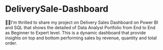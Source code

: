 # DeliverySale-Dashboard
  🚀🚀I'm thrilled to share my project on Delivery Sales Dashboard on Power BI and SQL that shows the detailed of Data Analyst Portfolio from End to End as Beginner to Expert level.  This is a dynamic dashboard that provide insights on top and bottom performing sales by revenue, quantity and total order.  
